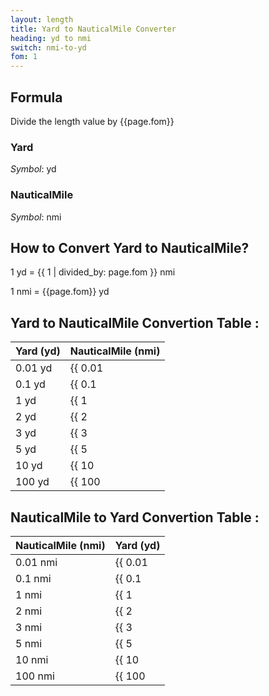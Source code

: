 ```yaml
---
layout: length
title: Yard to NauticalMile Converter
heading: yd to nmi
switch: nmi-to-yd
fom: 1
---
```


## Formula
Divide the length value by {{page.fom}}

### Yard
*Symbol*: yd

### NauticalMile
*Symbol*: nmi

## How to Convert Yard to NauticalMile?
1 yd = {{ 1 | divided_by: page.fom }} nmi

1 nmi = {{page.fom}} yd

## Yard to NauticalMile Convertion Table :

| Yard (yd) | NauticalMile (nmi) |
| ---- | ---- |
| 0.01 yd | {{ 0.01 | divided_by: page.fom | round: 5 }} nmi |
| 0.1 yd | {{ 0.1 | divided_by: page.fom | round: 5 }} nmi |
| 1 yd | {{ 1 | divided_by: page.fom | round: 5 }} nmi |
| 2 yd | {{ 2 | divided_by: page.fom | round: 5 }} nmi |
| 3 yd | {{ 3 | divided_by: page.fom | round: 5 }} nmi |
| 5 yd | {{ 5 | divided_by: page.fom | round: 5 }} nmi |
| 10 yd | {{ 10 | divided_by: page.fom | round: 5 }} nmi |
| 100 yd | {{ 100 | divided_by: page.fom | round: 5 }} nmi |

## NauticalMile to Yard Convertion Table :

| NauticalMile (nmi) | Yard (yd) |
| ---- | ---- |
| 0.01 nmi | {{ 0.01 | times: page.fom | round: 5 }} yd |
| 0.1 nmi | {{ 0.1 | times: page.fom | round: 5 }} yd |
| 1 nmi | {{ 1 | times: page.fom | round: 5 }} yd |
| 2 nmi | {{ 2 | times: page.fom | round: 5 }} yd |
| 3 nmi | {{ 3 | times: page.fom | round: 5 }} yd |
| 5 nmi | {{ 5 | times: page.fom | round: 5 }} yd |
| 10 nmi | {{ 10 | times: page.fom | round: 5 }} yd |
| 100 nmi | {{ 100 | times: page.fom | round: 5 }} yd |

<script>
selectInput[6].selected = true
selectOutput[10].selected = true
</script>
